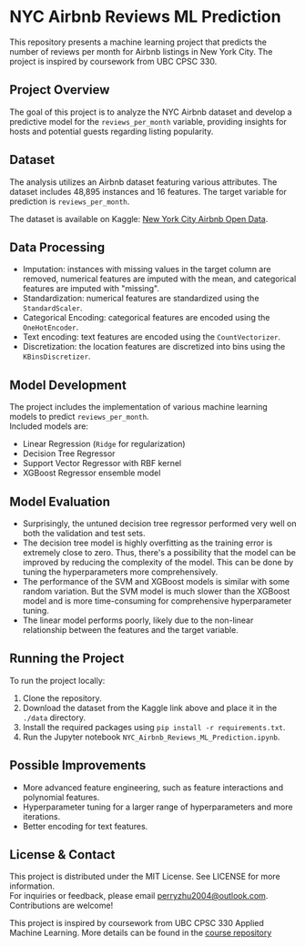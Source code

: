 # NYC Airbnb Reviews ML Prediction

This repository presents a machine learning project that predicts the number of reviews per month for Airbnb listings in New York City. The project is inspired by coursework from UBC CPSC 330.

## Project Overview

The goal of this project is to analyze the NYC Airbnb dataset and develop a predictive model for the `reviews_per_month` variable, providing insights for hosts and potential guests regarding listing popularity.

## Dataset

The analysis utilizes an Airbnb dataset featuring various attributes. The dataset includes 48,895 instances and 16 features. 
The target variable for prediction is `reviews_per_month`.

The dataset is available on Kaggle: [New York City Airbnb Open Data](https://www.kaggle.com/datasets/dgomonov/new-york-city-airbnb-open-data). 

## Data Processing
- Imputation: instances with missing values in the target column are removed, numerical features are imputed with the mean, and categorical features are imputed with "missing".
- Standardization: numerical features are standardized using the `StandardScaler`.
- Categorical Encoding: categorical features are encoded using the `OneHotEncoder`.
- Text encoding: text features are encoded using the `CountVectorizer`.
- Discretization: the location features are discretized into bins using the `KBinsDiscretizer`.

## Model Development

The project includes the implementation of various machine learning models to predict `reviews_per_month`.   
Included models are:
- Linear Regression (`Ridge` for regularization)
- Decision Tree Regressor
- Support Vector Regressor with RBF kernel
- XGBoost Regressor ensemble model

## Model Evaluation
- Surprisingly, the untuned decision tree regressor performed very well on both the validation and test sets.
- The decision tree model is highly overfitting as the training error is extremely close to zero. Thus, there's a possibility that the model can be improved by reducing the complexity of the model. This can be done by tuning the hyperparameters more comprehensively.
- The performance of the SVM and XGBoost models is similar with some random variation. But the SVM model is much slower than the XGBoost model and is more time-consuming for comprehensive hyperparameter tuning.  
- The linear model performs poorly, likely due to the non-linear relationship between the features and the target variable.

## Running the Project

To run the project locally:
1. Clone the repository.
2. Download the dataset from the Kaggle link above and place it in the `./data` directory.
3. Install the required packages using `pip install -r requirements.txt`.
4. Run the Jupyter notebook `NYC_Airbnb_Reviews_ML_Prediction.ipynb`.

## Possible Improvements
- More advanced feature engineering, such as feature interactions and polynomial features.
- Hyperparameter tuning for a larger range of hyperparameters and more iterations.
- Better encoding for text features. 

## License & Contact
This project is distributed under the MIT License. See LICENSE for more information.   
For inquiries or feedback, please email [perryzhu2004@outlook.com](mailto:).   
Contributions are welcome! 

This project is inspired by coursework from UBC CPSC 330 Applied Machine Learning. More details can be found in the [course repository](https://github.com/UBC-CS/cpsc330-2024W1?tab=readme-ov-file)
